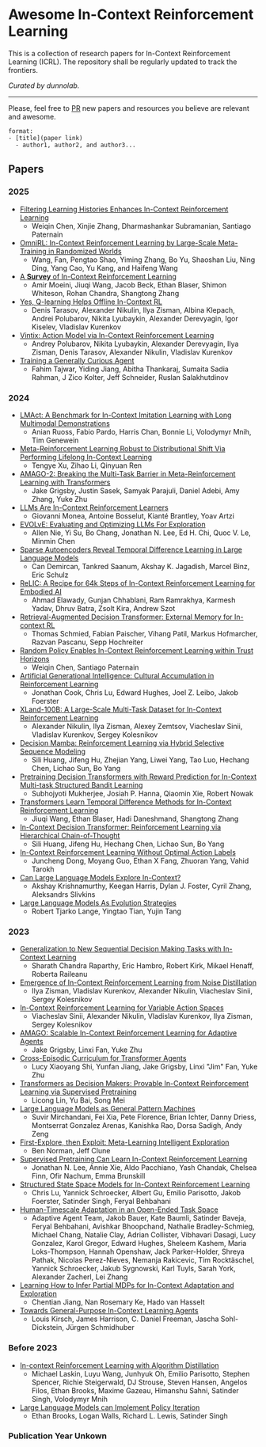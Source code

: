 # Awesome In-Context Reinforcement Learning 

This is a collection of research papers for In-Context Reinforcement Learning (ICRL). The repository shall be regularly updated to track the frontiers.

_Curated by dunnolab._

-----
Please, feel free to [PR](https://github.com/dunnolab/awesome-in-context-rl/pulls) new papers and resources you believe are relevant and awesome.
```
format:
- [title](paper link)
  - author1, author2, and author3...
```

## Papers
### 2025
- [Filtering Learning Histories Enhances In-Context Reinforcement Learning](https://arxiv.org/pdf/2505.15143)
  - Weiqin Chen, Xinjie Zhang, Dharmashankar Subramanian, Santiago Paternain
- [OmniRL: In-Context Reinforcement Learning by Large-Scale Meta-Training in Randomized Worlds](https://arxiv.org/abs/2502.02869)
  - Wang, Fan, Pengtao Shao, Yiming Zhang, Bo Yu, Shaoshan Liu, Ning Ding, Yang Cao, Yu Kang, and Haifeng Wang
- [A **Survey** of In-Context Reinforcement Learning](https://arxiv.org/abs/2502.07978)
  - Amir Moeini, Jiuqi Wang, Jacob Beck, Ethan Blaser, Shimon Whiteson, Rohan Chandra, Shangtong Zhang
- [Yes, Q-learning Helps Offline In-Context RL](https://arxiv.org/abs/2502.17666)
  - Denis Tarasov, Alexander Nikulin, Ilya Zisman, Albina Klepach, Andrei Polubarov, Nikita Lyubaykin, Alexander Derevyagin, Igor Kiselev, Vladislav Kurenkov
- [Vintix: Action Model via In-Context Reinforcement Learning](https://arxiv.org/abs/2501.19400)
  - Andrey Polubarov, Nikita Lyubaykin, Alexander Derevyagin, Ilya Zisman, Denis Tarasov, Alexander Nikulin, Vladislav Kurenkov
- [Training a Generally Curious Agent](https://arxiv.org/abs/2502.17543)
  - Fahim Tajwar, Yiding Jiang, Abitha Thankaraj, Sumaita Sadia Rahman, J Zico Kolter, Jeff Schneider, Ruslan Salakhutdinov

### 2024
- [LMAct: A Benchmark for In-Context Imitation Learning with Long Multimodal Demonstrations](https://arxiv.org/abs/2412.01441)
  - Anian Ruoss, Fabio Pardo, Harris Chan, Bonnie Li, Volodymyr Mnih, Tim Genewein
- [Meta-Reinforcement Learning Robust to Distributional Shift Via Performing Lifelong In-Context Learning](https://proceedings.mlr.press/v235/xu24o.html)
  - Tengye Xu, Zihao Li, Qinyuan Ren
- [AMAGO-2: Breaking the Multi-Task Barrier in Meta-Reinforcement Learning with Transformers](https://arxiv.org/abs/2411.11188)
  - Jake Grigsby, Justin Sasek, Samyak Parajuli, Daniel Adebi, Amy Zhang, Yuke Zhu
- [LLMs Are In-Context Reinforcement Learners](https://arxiv.org/abs/2410.05362)
  - Giovanni Monea, Antoine Bosselut, Kianté Brantley, Yoav Artzi
- [EVOLvE: Evaluating and Optimizing LLMs For Exploration](https://arxiv.org/abs/2410.06238)
  - Allen Nie, Yi Su, Bo Chang, Jonathan N. Lee, Ed H. Chi, Quoc V. Le, Minmin Chen
- [Sparse Autoencoders Reveal Temporal Difference Learning in Large Language Models](https://arxiv.org/abs/2410.01280)
  - Can Demircan, Tankred Saanum, Akshay K. Jagadish, Marcel Binz, Eric Schulz
- [ReLIC: A Recipe for 64k Steps of In-Context Reinforcement Learning for Embodied AI](https://arxiv.org/abs/2410.02751)
  - Ahmad Elawady, Gunjan Chhablani, Ram Ramrakhya, Karmesh Yadav, Dhruv Batra, Zsolt Kira, Andrew Szot
- [Retrieval-Augmented Decision Transformer: External Memory for In-context RL](https://arxiv.org/abs/2410.07071)
  - Thomas Schmied, Fabian Paischer, Vihang Patil, Markus Hofmarcher, Razvan Pascanu, Sepp Hochreiter
- [Random Policy Enables In-Context Reinforcement Learning within Trust Horizons](https://arxiv.org/pdf/2410.19982)
  - Weiqin Chen, Santiago Paternain
- [Artificial Generational Intelligence: Cultural Accumulation in Reinforcement Learning](https://arxiv.org/abs/2406.00392)
  - Jonathan Cook, Chris Lu, Edward Hughes, Joel Z. Leibo, Jakob Foerster
- [XLand-100B: A Large-Scale Multi-Task Dataset for In-Context Reinforcement Learning](https://arxiv.org/abs/2406.08973)
  - Alexander Nikulin, Ilya Zisman, Alexey Zemtsov, Viacheslav Sinii, Vladislav Kurenkov, Sergey Kolesnikov
- [Decision Mamba: Reinforcement Learning via Hybrid Selective Sequence Modeling](https://arxiv.org/abs/2406.00079)
  - Sili Huang, Jifeng Hu, Zhejian Yang, Liwei Yang, Tao Luo, Hechang Chen, Lichao Sun, Bo Yang
- [Pretraining Decision Transformers with Reward Prediction for In-Context Multi-task Structured Bandit Learning](https://arxiv.org/abs/2406.05064)
  - Subhojyoti Mukherjee, Josiah P. Hanna, Qiaomin Xie, Robert Nowak
- [Transformers Learn Temporal Difference Methods for In-Context Reinforcement Learning](https://arxiv.org/abs/2405.13861)
  - Jiuqi Wang, Ethan Blaser, Hadi Daneshmand, Shangtong Zhang
- [In-Context Decision Transformer: Reinforcement Learning via Hierarchical Chain-of-Thought](https://arxiv.org/abs/2405.20692)
  - Sili Huang, Jifeng Hu, Hechang Chen, Lichao Sun, Bo Yang
- [In-Context Reinforcement Learning Without Optimal Action Labels](https://openreview.net/forum?id=8Dey9wo2qA)
  - Juncheng Dong, Moyang Guo, Ethan X Fang, Zhuoran Yang, Vahid Tarokh
- [Can Large Language Models Explore In-Context?](https://arxiv.org/abs/2403.15371)
  - Akshay Krishnamurthy, Keegan Harris, Dylan J. Foster, Cyril Zhang, Aleksandrs Slivkins
- [Large Language Models As Evolution Strategies](https://arxiv.org/abs/2402.18381)
  - Robert Tjarko Lange, Yingtao Tian, Yujin Tang
### 2023
- [Generalization to New Sequential Decision Making Tasks with In-Context Learning](https://arxiv.org/abs/2312.03801)
  - Sharath Chandra Raparthy, Eric Hambro, Robert Kirk, Mikael Henaff, Roberta Raileanu
- [Emergence of In-Context Reinforcement Learning from Noise Distillation](https://arxiv.org/abs/2312.12275)
  - Ilya Zisman, Vladislav Kurenkov, Alexander Nikulin, Viacheslav Sinii, Sergey Kolesnikov 
- [In-Context Reinforcement Learning for Variable Action Spaces](https://arxiv.org/abs/2312.13327)
  - Viacheslav Sinii, Alexander Nikulin, Vladislav Kurenkov, Ilya Zisman, Sergey Kolesnikov
- [AMAGO: Scalable In-Context Reinforcement Learning for Adaptive Agents](https://arxiv.org/abs/2310.09971)
  - Jake Grigsby, Linxi Fan, Yuke Zhu
- [Cross-Episodic Curriculum for Transformer Agents](https://arxiv.org/abs/2310.08549)
  - Lucy Xiaoyang Shi, Yunfan Jiang, Jake Grigsby, Linxi "Jim" Fan, Yuke Zhu
- [Transformers as Decision Makers: Provable In-Context Reinforcement Learning via Supervised Pretraining](https://arxiv.org/abs/2310.08566)
  - Licong Lin, Yu Bai, Song Mei
- [Large Language Models as General Pattern Machines](https://arxiv.org/abs/2307.04721)
  - Suvir Mirchandani, Fei Xia, Pete Florence, Brian Ichter, Danny Driess, Montserrat Gonzalez Arenas, Kanishka Rao, Dorsa Sadigh, Andy Zeng
- [First-Explore, then Exploit: Meta-Learning Intelligent Exploration](https://arxiv.org/abs/2307.02276)
  - Ben Norman, Jeff Clune
- [Supervised Pretraining Can Learn In-Context Reinforcement Learning](https://arxiv.org/abs/2306.14892)
  - Jonathan N. Lee, Annie Xie, Aldo Pacchiano, Yash Chandak, Chelsea Finn, Ofir Nachum, Emma Brunskill
- [Structured State Space Models for In-Context Reinforcement Learning](https://arxiv.org/abs/2303.03982)
  - Chris Lu, Yannick Schroecker, Albert Gu, Emilio Parisotto, Jakob Foerster, Satinder Singh, Feryal Behbahani
- [Human-Timescale Adaptation in an Open-Ended Task Space](https://arxiv.org/abs/2301.07608)
  - Adaptive Agent Team, Jakob Bauer, Kate Baumli, Satinder Baveja, Feryal Behbahani, Avishkar Bhoopchand, Nathalie Bradley-Schmieg, Michael Chang, Natalie Clay, Adrian Collister, Vibhavari Dasagi, Lucy Gonzalez, Karol Gregor, Edward Hughes, Sheleem Kashem, Maria Loks-Thompson, Hannah Openshaw, Jack Parker-Holder, Shreya Pathak, Nicolas Perez-Nieves, Nemanja Rakicevic, Tim Rocktäschel, Yannick Schroecker, Jakub Sygnowski, Karl Tuyls, Sarah York, Alexander Zacherl, Lei Zhang
- [Learning How to Infer Partial MDPs for In-Context Adaptation and Exploration](https://arxiv.org/abs/2302.04250)
  - Chentian Jiang, Nan Rosemary Ke, Hado van Hasselt
- [Towards General-Purpose In-Context Learning Agents](https://openreview.net/forum?id=zDTqQVGgzH)
  - Louis Kirsch, James Harrison, C. Daniel Freeman, Jascha Sohl-Dickstein, Jürgen Schmidhuber
### Before 2023
- [In-context Reinforcement Learning with Algorithm Distillation](https://arxiv.org/abs/2210.14215)
  - Michael Laskin, Luyu Wang, Junhyuk Oh, Emilio Parisotto, Stephen Spencer, Richie Steigerwald, DJ Strouse, Steven Hansen, Angelos Filos, Ethan Brooks, Maxime Gazeau, Himanshu Sahni, Satinder Singh, Volodymyr Mnih
- [Large Language Models can Implement Policy Iteration](https://arxiv.org/abs/2210.03821)
  - Ethan Brooks, Logan Walls, Richard L. Lewis, Satinder Singh
### Publication Year Unkown
